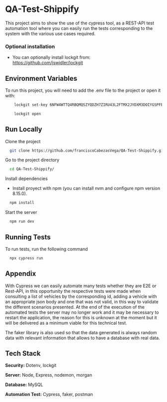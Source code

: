 # QA-Test-Shippify
 
This project aims to show the use of the cypress tool, as a REST-API test automation tool where you can easily run the tests corresponding to the system with the various use cases required.

### Optional installation

- You can optionally install lockgit from: https://github.com/jswidler/lockgit

## Environment Variables

To run this project, you will need to add the .env file to the project or open it with:

```bash
    lockgit set-key 6NFW4WTTQ4RBQMQSZYQDZH7ZIRU43L2FTMX2JYDXM3DOIYGSPFBA
```

```bash
    lockgit open
```

## Run Locally

Clone the project

```bash
  git clone https://github.com/franciscoCabezasVega/QA-Test-Shippify.git
```

Go to the project directory

```bash
  cd QA-Test-Shippify/
```

Install dependencies

- Install proyect with npm (you can install nvm and configure npm version 8.15.0).

```bash
  npm install
```

Start the server

```bash
  npm run dev
```

## Running Tests

To run tests, run the following command

```bash
  npx cypress run
```

## Appendix

With Cypress we can easily automate many tests whether they are E2E or Rest-API, in this opportunity the respective tests were made when consulting a list of vehicles by the corresponding id, adding a vehicle with an appropriate json body and one that was not valid, in this way to validate the different scenarios presented. At the end of the execution of the automated tests the server may no longer work and it may be necessary to restart the application, the reason for this is unknown at the moment but it will be delivered as a minimum viable for this technical test.

The faker library is also used so that the data generated is always random data with relevant information that allows to have a database with real data.

## Tech Stack

**Security:** Dotenv, lockgit

**Server:** Node, Express, nodemon, morgan

**Database:** MySQL

**Automation Test:** Cypress, faker, postman

